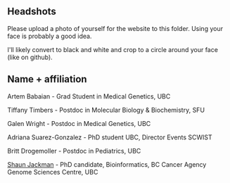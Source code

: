## Headshots

Please upload a photo of yourself for the website to this folder.
Using your face is probably a good idea.

I'll likely convert to black and white and crop to a circle around your face (like on github).

## Name + affiliation

Artem Babaian - Grad Student in Medical Genetics, UBC

Tiffany Timbers - Postdoc in Molecular Biology & Biochemistry, SFU

Galen Wright - Postdoc in Medical Genetics, UBC

Adriana Suarez-Gonzalez - PhD student UBC, Director Events SCWIST

Britt Drogemoller - Postdoc in Pediatrics, UBC

[Shaun Jackman](http://sjackman.ca) - PhD candidate, Bioinformatics, BC Cancer Agency Genome Sciences Centre, UBC
